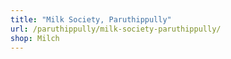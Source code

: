 ```yaml
---
title: "Milk Society, Paruthippully"
url: /paruthippully/milk-society-paruthippully/
shop: Milch
---
```

